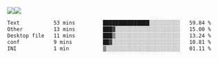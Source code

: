 <div style="display: flex; flex-direction: row;">
<img style="height: auto; width: auto;" class="img" src="https://raw.githubusercontent.com/blazepp/github-stats/master/generated/overview.svg#gh-dark-mode-only" />
<img style="height: auto; width: auto;" class="img" src="https://raw.githubusercontent.com/blazepp/github-stats/master/generated/languages.svg#gh-dark-mode-only" />
</div>

<div style="display: flex; flex-direction: row;">
<!--START_SECTION:waka-->

```txt
Text           53 mins         ███████████████░░░░░░░░░░   59.84 %
Other          13 mins         ███▓░░░░░░░░░░░░░░░░░░░░░   15.00 %
Desktop file   11 mins         ███▒░░░░░░░░░░░░░░░░░░░░░   13.24 %
conf           9 mins          ██▓░░░░░░░░░░░░░░░░░░░░░░   10.81 %
INI            1 min           ▒░░░░░░░░░░░░░░░░░░░░░░░░   01.11 %
```

<!--END_SECTION:waka-->
</div>
